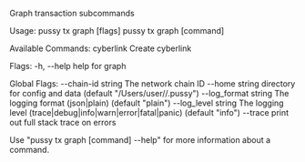 Graph transaction subcommands

Usage:
  pussy tx graph [flags]
  pussy tx graph [command]

Available Commands:
  cyberlink   Create cyberlink

Flags:
  -h, --help   help for graph

Global Flags:
      --chain-id string     The network chain ID
      --home string         directory for config and data (default "/Users/user//.pussy")
      --log_format string   The logging format (json|plain) (default "plain")
      --log_level string    The logging level (trace|debug|info|warn|error|fatal|panic) (default "info")
      --trace               print out full stack trace on errors

Use "pussy tx graph [command] --help" for more information about a command.
